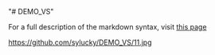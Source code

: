 "# DEMO_VS" 

For a full description of the markdown syntax, visit 
[this page](https://github.com/sylucky/DEMO_VS/edit/master/11.jpg)


https://github.com/sylucky/DEMO_VS/11.jpg
      

